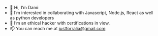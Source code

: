 - 👋 Hi, I’m Dami
- 👀 I’m interested in collaborating with Javascript, Node.js, React as well as python developers
- 🌱 I’m an ethical hacker with certifications in view.
- 📫 You can reach me at justforralia@gmail.com

<!---
itsralia/itsralia is a ✨ special ✨ repository because its `README.md` (this file) appears on your GitHub profile.
You can click the Preview link to take a look at your changes.
--->
